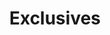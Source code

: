 ---
title: Exclusives
items: 
    - {
        image: ../images/exclusives/ex1.jpg, 
        images: [ {color: White, image: ../images/exclusives/ex1.jpg}, {color: Black, image: ../images/exclusives/ex2.jpg}],
        link: https://www.byjack.com/collections/dark-ace/products/chain-out-tee?variant=31879580844135,
        price: '19.99',
        sizes: [S, M, L],
        colors: [White, Red, Black],
        item: chain-out-tee
        }
    - {
        image: ../images/exclusives/ex2.jpg, 
        images: [ {color: White, image: ../images/exclusives/ex1.jpg}, {color: Black, image: ../images/exclusives/ex2.jpg}],
        link: https://www.byjack.com/collections/dark-ace/products/graveyard-tee?variant=31880322121831,
        price: '19.99',
        sizes: [S, M, L],
        colors: [White, Red, Black, Yellow],
        item: graveyard-tee
        }
    - {
        image: ../images/exclusives/ex3.jpg, 
        images: [ {color: White, image: ../images/exclusives/ex1.jpg}, {color: Black, image: ../images/exclusives/ex2.jpg}],
        link: https://www.byjack.com/collections/dark-ace/products/dark-ace-can-cooler,
        price: '19.99',
        sizes: [S, M, L],
        colors: [White, Red, Black],
        item: can-cooler
        }
    - {
        image: ../images/exclusives/ex4.jpg, 
        images: [ {color: White, image: ../images/exclusives/ex1.jpg}, {color: Black, image: ../images/exclusives/ex2.jpg}],
        link: https://www.byjack.com/collections/dark-ace/products/death-font-hat?variant=32091874820199,
        price: '19.99',
        sizes: [S, M, L],
        colors: [White, Red, Black],
        item: death-font-hat
        }
    - {
        image: ../images/exclusives/ex5.jpg, 
        images: [ {color: White, image: ../images/exclusives/ex1.jpg}, {color: Black, image: ../images/exclusives/ex2.jpg}],
        link: https://www.byjack.com/collections/dark-ace/products/chain-out-tee?variant=31879580844135,
        price: '19.99',
        sizes: [S, M, L],
        colors: [White, Red, Black],
        item: chain-out-dri-fit
        }
    - {
        image: ../images/exclusives/ex6.png, 
        images: [ {color: White, image: ../images/exclusives/ex1.jpg}, {color: Black, image: ../images/exclusives/ex2.jpg}],
        link: https://www.byjack.com/collections/dark-ace/products/chain-out-tee?variant=31879580844135,
        price: '19.99',
        sizes: [S, M, L],
        colors: [White, Red, Black],
        item: hoodie
        }
---